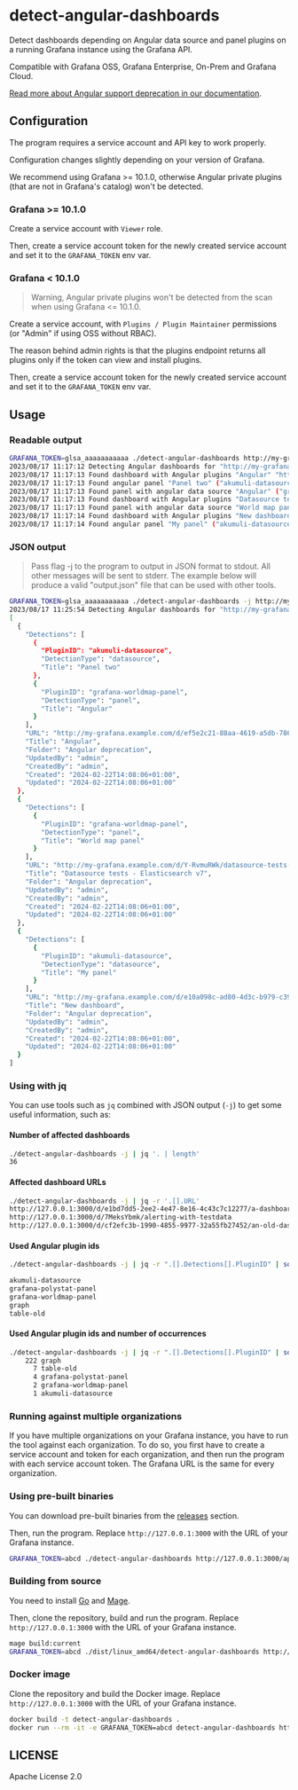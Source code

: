 # detect-angular-dashboards

Detect dashboards depending on Angular data source and panel plugins on a running Grafana instance using the Grafana API.

Compatible with Grafana OSS, Grafana Enterprise, On-Prem and Grafana Cloud.

[Read more about Angular support deprecation in our documentation](https://grafana.com/docs/grafana/latest/developers/angular_deprecation/).

## Configuration

The program requires a service account and API key to work properly.

Configuration changes slightly depending on your version of Grafana.

We recommend using Grafana >= 10.1.0, otherwise Angular private plugins (that are not in Grafana's catalog) won't be detected.

### Grafana >= 10.1.0

Create a service account with `Viewer` role.

Then, create a service account token for the newly created service account and set it to the `GRAFANA_TOKEN` env var.

### Grafana < 10.1.0

> Warning, Angular private plugins won't be detected from the scan when using Grafana <= 10.1.0.

Create a service account, with `Plugins / Plugin Maintainer` permissions (or "Admin" if using OSS without RBAC).

The reason behind admin rights is that the plugins endpoint returns all plugins only if the token can view and install plugins.

Then, create a service account token for the newly created service account and set it to the `GRAFANA_TOKEN` env var.

## Usage

### Readable output

```bash
GRAFANA_TOKEN=glsa_aaaaaaaaaaa ./detect-angular-dashboards http://my-grafana.example.com/api
2023/08/17 11:17:12 Detecting Angular dashboards for "http://my-grafana.example.com/api"
2023/08/17 11:17:13 Found dashboard with Angular plugins "Angular" "http://my-grafana.example.com/d/ef5e2c21-88aa-4619-a5db-786cc1dd37a9/angular":
2023/08/17 11:17:13 Found angular panel "Panel two" ("akumuli-datasource")
2023/08/17 11:17:13 Found panel with angular data source "Angular" ("grafana-worldmap-panel")
2023/08/17 11:17:13 Found dashboard with Angular plugins "Datasource tests - Elasticsearch v7" "http://my-grafana.example.com/d/Y-RvmuRWk/datasource-tests-elasticsearch-v7":
2023/08/17 11:17:13 Found panel with angular data source "World map panel" ("grafana-worldmap-panel")
2023/08/17 11:17:14 Found dashboard with Angular plugins "New dashboard" "http://my-grafana.example.com/d/e10a098c-ad80-4d3c-b979-c39a4ce41183/new-dashboard":
2023/08/17 11:17:14 Found angular panel "My panel" ("akumuli-datasource")
```

### JSON output

> Pass flag -j to the program to output in JSON format to stdout. All other messages will be sent to stderr.
> The example below will produce a valid "output.json" file that can be used with other tools.

```bash
GRAFANA_TOKEN=glsa_aaaaaaaaaaa ./detect-angular-dashboards -j http://my-grafana.example.com/api | tee output.json
2023/08/17 11:25:54 Detecting Angular dashboards for "http://my-grafana.example.com/api"
[
  {
    "Detections": [
      {
        "PluginID": "akumuli-datasource",
        "DetectionType": "datasource",
        "Title": "Panel two"
      },
      {
        "PluginID": "grafana-worldmap-panel",
        "DetectionType": "panel",
        "Title": "Angular"
      }
    ],
    "URL": "http://my-grafana.example.com/d/ef5e2c21-88aa-4619-a5db-786cc1dd37a9/angular",
    "Title": "Angular",
    "Folder": "Angular deprecation",
    "UpdatedBy": "admin",
    "CreatedBy": "admin",
    "Created": "2024-02-22T14:08:06+01:00",
    "Updated": "2024-02-22T14:08:06+01:00"
  },
  {
    "Detections": [
      {
        "PluginID": "grafana-worldmap-panel",
        "DetectionType": "panel",
        "Title": "World map panel"
      }
    ],
    "URL": "http://my-grafana.example.com/d/Y-RvmuRWk/datasource-tests-elasticsearch-v7",
    "Title": "Datasource tests - Elasticsearch v7",
    "Folder": "Angular deprecation",
    "UpdatedBy": "admin",
    "CreatedBy": "admin",
    "Created": "2024-02-22T14:08:06+01:00",
    "Updated": "2024-02-22T14:08:06+01:00"
  },
  {
    "Detections": [
      {
        "PluginID": "akumuli-datasource",
        "DetectionType": "datasource",
        "Title": "My panel"
      }
    ],
    "URL": "http://my-grafana.example.com/d/e10a098c-ad80-4d3c-b979-c39a4ce41183/new-dashboard",
    "Title": "New dashboard",
    "Folder": "Angular deprecation",
    "UpdatedBy": "admin",
    "CreatedBy": "admin",
    "Created": "2024-02-22T14:08:06+01:00",
    "Updated": "2024-02-22T14:08:06+01:00"
  }
]
```

### Using with jq

You can use tools such as `jq` combined with JSON output (`-j`) to get some useful information, such as:

#### Number of affected dashboards

```bash
./detect-angular-dashboards -j | jq '. | length'
36
```

#### Affected dashboard URLs

```bash
./detect-angular-dashboards -j | jq -r '.[].URL'
http://127.0.0.1:3000/d/e1bd7dd5-2ee2-4e47-8e16-4c43c7c12277/a-dashboard-that-contains-some-angular-plugins
http://127.0.0.1:3000/d/7MeksYbmk/alerting-with-testdata
http://127.0.0.1:3000/d/cf2efc3b-1990-4855-9977-32a55fb27452/an-old-dashboard
```

#### Used Angular plugin ids

```bash
./detect-angular-dashboards -j | jq -r ".[].Detections[].PluginID" | sort | uniq

akumuli-datasource
grafana-polystat-panel
grafana-worldmap-panel
graph
table-old
```

#### Used Angular plugin ids and number of occurrences

```bash
./detect-angular-dashboards -j | jq -r ".[].Detections[].PluginID" | sort | uniq -c | sort -nr
    222 graph
      7 table-old
      4 grafana-polystat-panel
      2 grafana-worldmap-panel
      1 akumuli-datasource
```

### Running against multiple organizations

If you have multiple organizations on your Grafana instance, you have to run the tool against each organization.
To do so, you first have to create a service account and token for each organization, and then
run the program with each service account token. The Grafana URL is the same for every organization.

### Using pre-built binaries

You can download pre-built binaries from the [releases](https://github.com/grafana/detect-angular-dashboards/releases) section.

Then, run the program. Replace `http://127.0.0.1:3000` with the URL of your Grafana instance.

```bash
GRAFANA_TOKEN=abcd ./detect-angular-dashboards http://127.0.0.1:3000/api
```

### Building from source

You need to install [Go](https://go.dev) and [Mage](https://magefile.org/).

Then, clone the repository, build and run the program. Replace `http://127.0.0.1:3000` with the URL of your Grafana instance.

```bash
mage build:current
GRAFANA_TOKEN=abcd ./dist/linux_amd64/detect-angular-dashboards http://127.0.0.1:3000/api
```

### Docker image

Clone the repository and build the Docker image. Replace `http://127.0.0.1:3000` with the URL of your Grafana instance.

```bash
docker build -t detect-angular-dashboards .
docker run --rm -it -e GRAFANA_TOKEN=abcd detect-angular-dashboards http://172.17.0.1:3000/api
```

## LICENSE

Apache License 2.0
